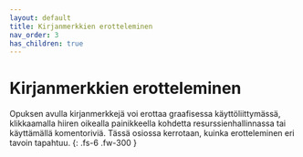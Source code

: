 ```yaml
---
layout: default
title: Kirjanmerkkien erotteleminen
nav_order: 3
has_children: true
---
```


# Kirjanmerkkien erotteleminen

Opuksen avulla kirjanmerkkejä voi erottaa graafisessa käyttöliittymässä, klikkaamalla hiiren oikealla painikkeella kohdetta resurssienhallinnassa tai käyttämällä komentoriviä. Tässä osiossa kerrotaan, kuinka erotteleminen eri tavoin tapahtuu.
{: .fs-6 .fw-300 }
